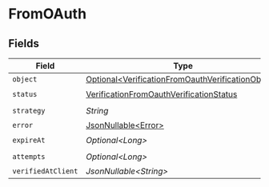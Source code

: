# FromOAuth


## Fields

| Field                                                                                                                    | Type                                                                                                                     | Required                                                                                                                 | Description                                                                                                              |
| ------------------------------------------------------------------------------------------------------------------------ | ------------------------------------------------------------------------------------------------------------------------ | ------------------------------------------------------------------------------------------------------------------------ | ------------------------------------------------------------------------------------------------------------------------ |
| `object`                                                                                                                 | [Optional\<VerificationFromOauthVerificationObject>](../../models/components/VerificationFromOauthVerificationObject.md) | :heavy_minus_sign:                                                                                                       | N/A                                                                                                                      |
| `status`                                                                                                                 | [VerificationFromOauthVerificationStatus](../../models/components/VerificationFromOauthVerificationStatus.md)            | :heavy_check_mark:                                                                                                       | N/A                                                                                                                      |
| `strategy`                                                                                                               | *String*                                                                                                                 | :heavy_check_mark:                                                                                                       | N/A                                                                                                                      |
| `error`                                                                                                                  | [JsonNullable\<Error>](../../models/components/Error.md)                                                                 | :heavy_minus_sign:                                                                                                       | N/A                                                                                                                      |
| `expireAt`                                                                                                               | *Optional\<Long>*                                                                                                        | :heavy_check_mark:                                                                                                       | N/A                                                                                                                      |
| `attempts`                                                                                                               | *Optional\<Long>*                                                                                                        | :heavy_check_mark:                                                                                                       | N/A                                                                                                                      |
| `verifiedAtClient`                                                                                                       | *JsonNullable\<String>*                                                                                                  | :heavy_minus_sign:                                                                                                       | N/A                                                                                                                      |